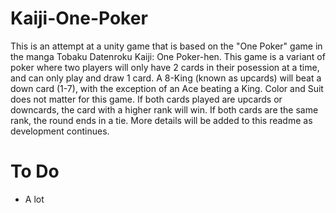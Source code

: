# Kaiji-One-Poker

This is an attempt at a unity game that is based on the "One Poker" game in the manga Tobaku Datenroku Kaiji: One Poker-hen. This game is a variant of poker where two players will only have 2 cards in their posession at a time, and can only play and draw 1 card. A 8-King (known as upcards) will beat a down card (1-7), with the exception of an Ace beating a King. Color and Suit does not matter for this game. If both cards played are upcards or downcards, the card with a higher rank will win. If both cards are the same rank, the round ends in a tie. More details will be added to this readme as development continues. 

# To Do
- A lot